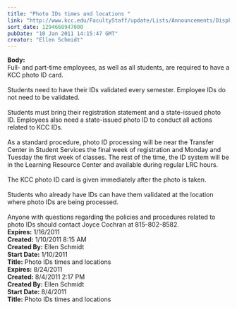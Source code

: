 ```yaml
---
title: "Photo IDs times and locations "
link: "http://www.kcc.edu/FacultyStaff/update/Lists/Announcements/DispForm.aspx?ID=66"
sort_date: 1294668947000
pubDate: "10 Jan 2011 14:15:47 GMT"
creator: "Ellen Schmidt"
---
```


<div><b>Body:</b> <div class=ExternalClassA194DFCF4D604052B6F9B09D73573B3D><div>Full- and part-time employees, as well as all students, are required to have a KCC photo ID card. </div>
<div><br>Students need to have their IDs validated every semester. Employee IDs do not need to be validated.</div>
<div><br>Students must bring their registration statement and a state-issued photo ID. Employees also need a state-issued photo ID to conduct all actions related to KCC IDs.</div>
<div><br>As a standard procedure, photo ID processing will be near the Transfer Center in Student Services the final week of registration and Monday and Tuesday the first week of classes. The rest of the time, the ID system will be in the Learning Resource Center and available during regular LRC hours.</div>
<div><br>The KCC photo ID card is given immediately after the photo is taken. </div>
<div><br>Students who already have IDs can have them validated at the location where photo IDs are being processed.</div>
<div><br>Anyone with questions regarding the policies and procedures related to photo IDs should contact Joyce Cochran at 815-802-8582.<br></div></div></div>
<div><b>Expires:</b> 1/16/2011</div>
<div><b>Created:</b> 1/10/2011 8:15 AM</div>
<div><b>Created By:</b> Ellen Schmidt</div>
<div><b>Start Date:</b> 1/10/2011</div>
<div><b>Title:</b> Photo IDs times and locations </div>
</div></div></div>
<div><b>Expires:</b> 8/24/2011</div>
<div><b>Created:</b> 8/4/2011 2:17 PM</div>
<div><b>Created By:</b> Ellen Schmidt</div>
<div><b>Start Date:</b> 8/4/2011</div>
<div><b>Title:</b> Photo IDs times and locations</div>
